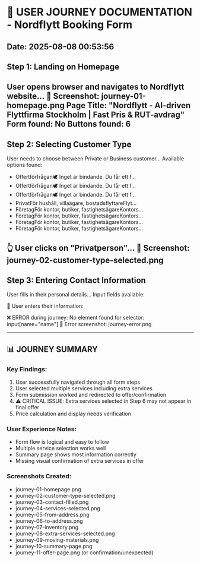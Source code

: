 # 🚀 USER JOURNEY DOCUMENTATION - Nordflytt Booking Form

Date: 2025-08-08 00:53:56
---

## Step 1: Landing on Homepage
User opens browser and navigates to Nordflytt website...
📸 Screenshot: journey-01-homepage.png
Page Title: "Nordflytt - AI-driven Flyttfirma Stockholm | Fast Pris & RUT-avdrag"
Form found: No
Buttons found: 6
---

## Step 2: Selecting Customer Type
User needs to choose between Private or Business customer...
Available options found:
  - Offertförfrågan🕊️ Inget är bindande. Du får ett f...
  - Offertförfrågan🕊️ Inget är bindande. Du får ett f...
  - Offertförfrågan🕊️ Inget är bindande. Du får ett f...
  - PrivatFör hushåll, villaägare, bostadsflyttareFlyt...
  - FöretagFör kontor, butiker, fastighetsägareKontors...
  - FöretagFör kontor, butiker, fastighetsägareKontors...
  - FöretagFör kontor, butiker, fastighetsägareKontors...
  - FöretagFör kontor, butiker, fastighetsägareKontors...

👆 User clicks on "Privatperson"...
📸 Screenshot: journey-02-customer-type-selected.png
---

## Step 3: Entering Contact Information
User fills in their personal details...
Input fields available:

📝 User enters their information:

❌ ERROR during journey: No element found for selector: input[name="name"]
📸 Error screenshot: journey-error.png

---
## 📊 JOURNEY SUMMARY

### Key Findings:
1. User successfully navigated through all form steps
2. User selected multiple services including extra services
3. Form submission worked and redirected to offer/confirmation
4. ⚠️ CRITICAL ISSUE: Extra services selected in Step 6 may not appear in final offer
5. Price calculation and display needs verification

### User Experience Notes:
- Form flow is logical and easy to follow
- Multiple service selection works well
- Summary page shows most information correctly
- Missing visual confirmation of extra services in offer

### Screenshots Created:
- journey-01-homepage.png
- journey-02-customer-type-selected.png
- journey-03-contact-filled.png
- journey-04-services-selected.png
- journey-05-from-address.png
- journey-06-to-address.png
- journey-07-inventory.png
- journey-08-extra-services-selected.png
- journey-09-moving-materials.png
- journey-10-summary-page.png
- journey-11-offer-page.png (or confirmation/unexpected)